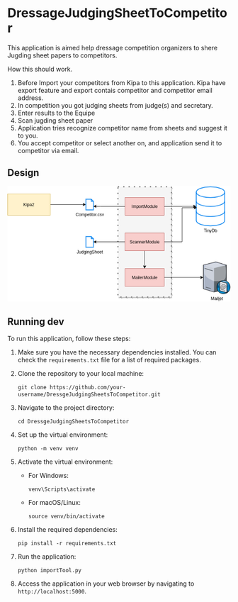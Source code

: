 # DressageJudgingSheetToCompetitor

This application is aimed help dressage competition organizers to shere Jugding sheet papers to competitors. 

How this should work.

1. Before Import your competitors from Kipa to this application. Kipa have export feature and export contais competitor and competitor email address.
1. In competition you got judging sheets from judge(s) and secretary.
2. Enter results to the Equipe
3. Scan jugding sheet paper
4. Application tries recognize competitor name from sheets and suggest it to you.
5. You accept competitor or select another on, and application send it to competitor via email.

## Design

![Design](diagrams/DressageJudgingSheetsToCompetitor.png)

## Running dev 

To run this application, follow these steps:

1. Make sure you have the necessary dependencies installed. You can check the `requirements.txt` file for a list of required packages.

2. Clone the repository to your local machine:
    ```
    git clone https://github.com/your-username/DressgeJudgingSheetsToCompetitor.git
    ```

3. Navigate to the project directory:
    ```
    cd DressgeJudgingSheetsToCompetitor
    ```

4. Set up the virtual environment:
    ```
    python -m venv venv
    ```

5. Activate the virtual environment:
    - For Windows:
      ```
      venv\Scripts\activate
      ```
    - For macOS/Linux:
      ```
      source venv/bin/activate
      ```

6. Install the required dependencies:
    ```
    pip install -r requirements.txt
    ```

7. Run the application:
    ```
    python importTool.py
    ```

8. Access the application in your web browser by navigating to `http://localhost:5000`.



